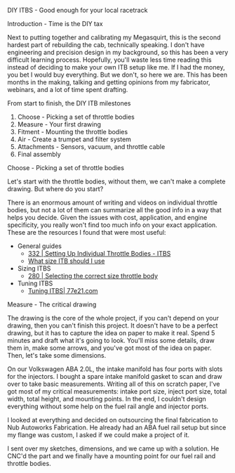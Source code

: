 DIY ITBS - Good enough for your local racetrack

Introduction - Time is the DIY tax

Next to putting together and calibrating my Megasquirt, this is the second hardest part of rebuilding the cab, technically speaking. I don't have engineering and precision design in my background, so this has been a very difficult learning process. Hopefully, you'll waste less time reading this instead of deciding to make your own ITB setup like me. If I had the money, you bet I would buy everything. But we don't, so here we are. This has been months in the making, talking and getting opinions from my fabricator, webinars, and a lot of time spent drafting.  

From start to finish, the DIY ITB milestones

1. Choose - Picking a set of throttle bodies
2. Measure - Your first drawing
3. Fitment - Mounting the throttle bodies
4. Air - Create a trumpet and filter system
5. Attachments - Sensors, vacuum, and throttle cable
6. Final assembly

Choose - Picking a set of throttle bodies

Let's start with the throttle bodies, without them, we can't make a complete drawing. But where do you start?

There is an enormous amount of writing and videos on individual throttle bodies, but not a lot of them can summarize all the good info in a way that helps you decide. Given the issues with cost, application, and engine specificity, you really won't find too much info on your exact application. These are the resources I found that were most useful:

- General guides
  - [332 | Setting Up Individual Throttle Bodies - ITBS](https://www.hpacademy.com/previous-webinars/332/)
  - [What size ITB should I use](https://racehead.com.au/designing-performance/what-size-itb-should-i-use/)
- Sizing ITBS
  - [280 | Selecting the  correct size throttle body](https://www.hpacademy.com/previous-webinars/280-selecting-the-correct-size-throttle-body/?vvst=315)
- Tuning ITBS
  - [Tuning ITBS|  77e21.com](https://www.77e21.com/mstuning.htm)

Measure - The critical drawing

The drawing is the core of the whole project, if you can't depend on your drawing, then you can't finish this project. It doesn't have to be a perfect drawing, but it has to capture the idea on paper to make it real.  Spend 5 minutes and draft what it's going to look. You'll miss some details, draw them in, make some arrows, and you've got most of the idea on paper. Then, let's take some dimensions.

On our Volkswagen ABA 2.0L, the intake manifold has four ports with slots for the injectors. I bought a spare intake manifold gasket to scan and draw over to take basic measurements. Writing all of this on scratch paper,  I've got most of my critical measurements: intake port size, inject port size, total width, total height, and mounting points. In the end, I couldn't design everything without some help on the fuel rail angle and injector ports.

I looked at everything and decided on outsourcing the final fabrication to Nub Autoworks Fabrication. He already had an ABA fuel rail setup but  since my flange was custom, I asked if we could make a project of it.

I sent over my sketches, dimensions, and we came up with a solution. He CNC'd the part and we finally have a mounting point for our fuel rail and throttle bodies. 